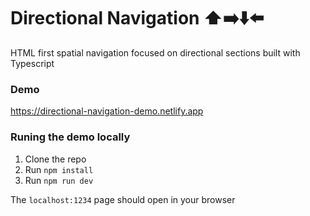 # Directional Navigation ⬆️➡️⬇️⬅️

HTML first spatial navigation focused on directional sections built with Typescript

### Demo

https://directional-navigation-demo.netlify.app

### Runing the demo locally

1. Clone the repo
2. Run `npm install`
3. Run `npm run dev`

The `localhost:1234` page should open in your browser
